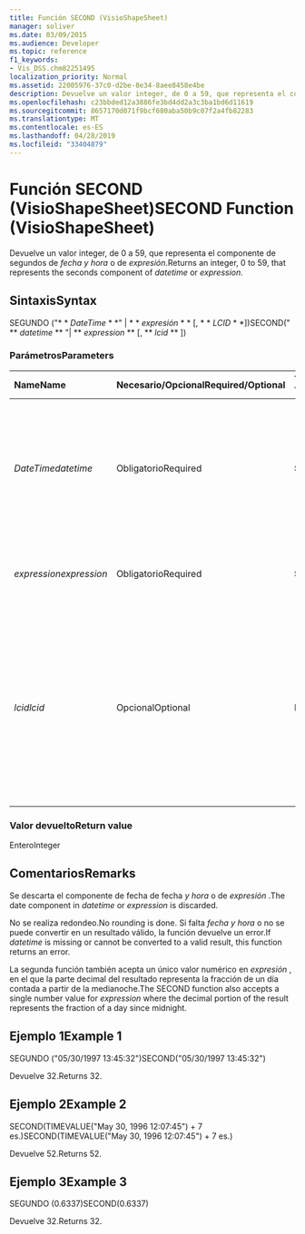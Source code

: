 ```yaml
---
title: Función SECOND (VisioShapeSheet)
manager: soliver
ms.date: 03/09/2015
ms.audience: Developer
ms.topic: reference
f1_keywords:
- Vis_DSS.chm82251495
localization_priority: Normal
ms.assetid: 22005976-37c0-d2be-8e34-8aee8458e4be
description: Devuelve un valor integer, de 0 a 59, que representa el componente de segundos de fecha y hora o de expresión.
ms.openlocfilehash: c23bbded12a3886fe3bd4dd2a3c3ba1bd6d11619
ms.sourcegitcommit: 8657170d071f9bcf680aba50b9c07f2a4fb82283
ms.translationtype: MT
ms.contentlocale: es-ES
ms.lasthandoff: 04/28/2019
ms.locfileid: "33404879"
---
```

# <a name="second-function-visioshapesheet"></a><span data-ttu-id="1915b-103">Función SECOND (VisioShapeSheet)</span><span class="sxs-lookup"><span data-stu-id="1915b-103">SECOND Function (VisioShapeSheet)</span></span>

<span data-ttu-id="1915b-104">Devuelve un valor integer, de 0 a 59, que representa el componente de segundos de _fecha y hora_ o de _expresión_.</span><span class="sxs-lookup"><span data-stu-id="1915b-104">Returns an integer, 0 to 59, that represents the seconds component of  _datetime_ or  _expression_.</span></span>
  
## <a name="syntax"></a><span data-ttu-id="1915b-105">Sintaxis</span><span class="sxs-lookup"><span data-stu-id="1915b-105">Syntax</span></span>

<span data-ttu-id="1915b-106">SEGUNDO ("\* \* *DateTime* \* \*" | \* \* *expresión* \* \* [, \* \* *LCID* \* \*])</span><span class="sxs-lookup"><span data-stu-id="1915b-106">SECOND(" \*\* *datetime* \*\* "| \*\* *expression* \*\* [, \*\* *lcid* \*\* ])</span></span> 
  
### <a name="parameters"></a><span data-ttu-id="1915b-107">Parámetros</span><span class="sxs-lookup"><span data-stu-id="1915b-107">Parameters</span></span>

|<span data-ttu-id="1915b-108">**Name**</span><span class="sxs-lookup"><span data-stu-id="1915b-108">**Name**</span></span>|<span data-ttu-id="1915b-109">**Necesario/Opcional**</span><span class="sxs-lookup"><span data-stu-id="1915b-109">**Required/Optional**</span></span>|<span data-ttu-id="1915b-110">**Tipo de datos**</span><span class="sxs-lookup"><span data-stu-id="1915b-110">**Data Type**</span></span>|<span data-ttu-id="1915b-111">**Descripción**</span><span class="sxs-lookup"><span data-stu-id="1915b-111">**Description**</span></span>|
|:-----|:-----|:-----|:-----|
| <span data-ttu-id="1915b-112">_DateTime_</span><span class="sxs-lookup"><span data-stu-id="1915b-112">_datetime_</span></span> <br/> |<span data-ttu-id="1915b-113">Obligatorio</span><span class="sxs-lookup"><span data-stu-id="1915b-113">Required</span></span>  <br/> |<span data-ttu-id="1915b-114">**String**</span><span class="sxs-lookup"><span data-stu-id="1915b-114">**String**</span></span> <br/> |<span data-ttu-id="1915b-115">Cualquier cadena que se pueda reconocer como una fecha y una hora, o una referencia a una celda que contenga una fecha y una hora.</span><span class="sxs-lookup"><span data-stu-id="1915b-115">Any string commonly recognized as a date and time or a reference to a cell containing a date and time.</span></span>  <br/> |
| <span data-ttu-id="1915b-116">_expression_</span><span class="sxs-lookup"><span data-stu-id="1915b-116">_expression_</span></span> <br/> |<span data-ttu-id="1915b-117">Obligatorio</span><span class="sxs-lookup"><span data-stu-id="1915b-117">Required</span></span>  <br/> |<span data-ttu-id="1915b-118">**String**</span><span class="sxs-lookup"><span data-stu-id="1915b-118">**String**</span></span> <br/> | <span data-ttu-id="1915b-119">Cualquier expresión que produzca como resultado una fecha y una hora.</span><span class="sxs-lookup"><span data-stu-id="1915b-119">Any expression that yields a date and time.</span></span>  <br/> |
| <span data-ttu-id="1915b-120">_lcid_</span><span class="sxs-lookup"><span data-stu-id="1915b-120">_lcid_</span></span> <br/> |<span data-ttu-id="1915b-121">Opcional</span><span class="sxs-lookup"><span data-stu-id="1915b-121">Optional</span></span>  <br/> |<span data-ttu-id="1915b-122">**Numérico**</span><span class="sxs-lookup"><span data-stu-id="1915b-122">**Numeric**</span></span> <br/> |<span data-ttu-id="1915b-123">El identificador de configuración regional que se va a usar para evaluar un _valor DateTime_que no sea local.</span><span class="sxs-lookup"><span data-stu-id="1915b-123">The locale identifier to be used in evaluating a nonlocal  _datetime_.</span></span> <span data-ttu-id="1915b-124">El identificador regional es un número que se describe en los archivos de encabezado del sistema.</span><span class="sxs-lookup"><span data-stu-id="1915b-124">The locale identifier is a number described in the system header files.</span></span>  <br/> |
   
### <a name="return-value"></a><span data-ttu-id="1915b-125">Valor devuelto</span><span class="sxs-lookup"><span data-stu-id="1915b-125">Return value</span></span>

<span data-ttu-id="1915b-126">Entero</span><span class="sxs-lookup"><span data-stu-id="1915b-126">Integer</span></span>
  
## <a name="remarks"></a><span data-ttu-id="1915b-127">Comentarios</span><span class="sxs-lookup"><span data-stu-id="1915b-127">Remarks</span></span>

<span data-ttu-id="1915b-128">Se descarta el componente de fecha de fecha _y hora_ o de _expresión_ .</span><span class="sxs-lookup"><span data-stu-id="1915b-128">The date component in  _datetime_ or  _expression_ is discarded.</span></span> 
  
<span data-ttu-id="1915b-129">No se realiza redondeo.</span><span class="sxs-lookup"><span data-stu-id="1915b-129">No rounding is done.</span></span> <span data-ttu-id="1915b-130">Si falta _fecha y hora_ o no se puede convertir en un resultado válido, la función devuelve un error.</span><span class="sxs-lookup"><span data-stu-id="1915b-130">If  _datetime_ is missing or cannot be converted to a valid result, this function returns an error.</span></span> 
  
<span data-ttu-id="1915b-131">La segunda función también acepta un único valor numérico en _expresión_ , en el que la parte decimal del resultado representa la fracción de un día contada a partir de la medianoche.</span><span class="sxs-lookup"><span data-stu-id="1915b-131">The SECOND function also accepts a single number value for  _expression_ where the decimal portion of the result represents the fraction of a day since midnight.</span></span> 
  
## <a name="example-1"></a><span data-ttu-id="1915b-132">Ejemplo 1</span><span class="sxs-lookup"><span data-stu-id="1915b-132">Example 1</span></span>

<span data-ttu-id="1915b-133">SEGUNDO ("05/30/1997 13:45:32")</span><span class="sxs-lookup"><span data-stu-id="1915b-133">SECOND("05/30/1997 13:45:32")</span></span>
  
<span data-ttu-id="1915b-134">Devuelve 32.</span><span class="sxs-lookup"><span data-stu-id="1915b-134">Returns 32.</span></span>
  
## <a name="example-2"></a><span data-ttu-id="1915b-135">Ejemplo 2</span><span class="sxs-lookup"><span data-stu-id="1915b-135">Example 2</span></span>

<span data-ttu-id="1915b-136">SECOND(TIMEVALUE("May 30, 1996 12:07:45") + 7 es.)</span><span class="sxs-lookup"><span data-stu-id="1915b-136">SECOND(TIMEVALUE("May 30, 1996 12:07:45") + 7 es.)</span></span>
  
<span data-ttu-id="1915b-137">Devuelve 52.</span><span class="sxs-lookup"><span data-stu-id="1915b-137">Returns 52.</span></span>
  
## <a name="example-3"></a><span data-ttu-id="1915b-138">Ejemplo 3</span><span class="sxs-lookup"><span data-stu-id="1915b-138">Example 3</span></span>

<span data-ttu-id="1915b-139">SEGUNDO (0.6337)</span><span class="sxs-lookup"><span data-stu-id="1915b-139">SECOND(0.6337)</span></span>
  
<span data-ttu-id="1915b-140">Devuelve 32.</span><span class="sxs-lookup"><span data-stu-id="1915b-140">Returns 32.</span></span>
  

